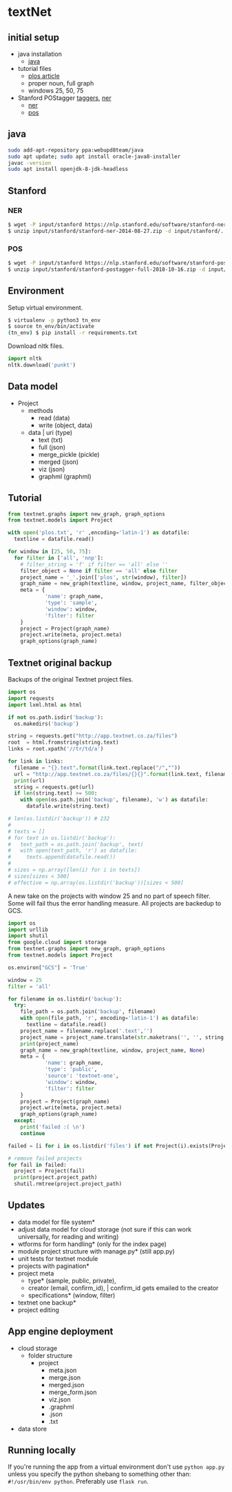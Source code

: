 # textNet

## initial setup

- java installation
  - [java](http://tipsonubuntu.com/2016/07/31/install-oracle-java-8-9-ubuntu-16-04-linux-mint-18/)
- tutorial files
  - [plos article](https://journals.plos.org/plosone/article?id=10.1371/journal.pone.0172002)
  - proper noun, full graph
  - windows 25, 50, 75
- Stanford POStagger [taggers](https://nlp.stanford.edu/software/tagger.html), [ner](https://nlp.stanford.edu/software/CRF-NER.html)
  - [ner](https://nlp.stanford.edu/software/stanford-ner-2014-08-27.zip)
  - [pos](https://nlp.stanford.edu/software/stanford-postagger-full-2018-10-16.zip)

## java

```sh
sudo add-apt-repository ppa:webupd8team/java
sudo apt update; sudo apt install oracle-java8-installer
javac -version
sudo apt install openjdk-8-jdk-headless
```

## Stanford

### NER

```sh
$ wget -P input/stanford https://nlp.stanford.edu/software/stanford-ner-2014-08-27.zip
$ unzip input/stanford/stanford-ner-2014-08-27.zip -d input/stanford/.
```

### POS

```sh
$ wget -P input/stanford https://nlp.stanford.edu/software/stanford-postagger-full-2018-10-16.zip
$ unzip input/stanford/stanford-postagger-full-2018-10-16.zip -d input/stanford/.
```

## Environment

Setup virtual environment.

```sh
$ virtualenv -p python3 tn_env
$ source tn_env/bin/activate
(tn_env) $ pip install -r requirements.txt
```

Download nltk files.

```python
import nltk
nltk.download('punkt')
```

## Data model

- Project
  - methods
    - read (data)
    - write (object, data)
  - data | uri (type)
    - text (txt)
    - full (json)
    - merge_pickle (pickle)
    - merged (json)
    - viz (json)
    - graphml (graphml)

## Tutorial

```python
from textnet.graphs import new_graph, graph_options
from textnet.models import Project

with open('plos.txt', 'r' ,encoding='latin-1') as datafile:
  textline = datafile.read()

for window in [25, 50, 75]:
  for filter in ['all', 'nnp']:
    # filter_string = 'f' if filter == 'all' else ''
    filter_object = None if filter == 'all' else filter
    project_name = '_'.join(['plos', str(window), filter])        
    graph_name = new_graph(textline, window, project_name, filter_object)
    meta = {
            'name': graph_name,
            'type': 'sample',
            'window': window,
            'filter': filter
    }
    project = Project(graph_name)
    project.write(meta, project.meta)
    graph_options(graph_name)
```

## Textnet original backup

Backups of the original Textnet project files.

```python
import os
import requests
import lxml.html as html

if not os.path.isdir('backup'):
  os.makedirs('backup')

string = requests.get("http://app.textnet.co.za/files")
root  = html.fromstring(string.text)
links = root.xpath('//tr/td/a')

for link in links:
  filename = "{}.text".format(link.text.replace("/",""))
  url = "http://app.textnet.co.za/files/{}{}".format(link.text, filename)
  print(url)
  string = requests.get(url)
  if len(string.text) >= 500:
    with open(os.path.join('backup', filename), 'w') as datafile:
      datafile.write(string.text)

# len(os.listdir('backup')) # 232
#
# texts = []
# for text in os.listdir('backup'):
#   text_path = os.path.join('backup', text)
#   with open(text_path, 'r') as datafile:
#     texts.append(datafile.read())
#
# sizes = np.array([len(i) for i in texts])
# sizes[sizes < 500]
# effective = np.array(os.listdir('backup'))[sizes < 500]
```

A new take on the projects with window 25 and no part of speech filter. Some will fail thus the error handling measure. All projects are backedup to GCS.

```python
import os
import urllib
import shutil
from google.cloud import storage
from textnet.graphs import new_graph, graph_options
from textnet.models import Project

os.environ["GCS"] = 'True'

window = 25
filter = 'all'

for filename in os.listdir('backup'):
  try:
    file_path = os.path.join('backup', filename)
    with open(file_path, 'r', encoding='latin-1') as datafile:
      textline = datafile.read()
    project_name = filename.replace('.text','')
    project_name = project_name.translate(str.maketrans('', '', string.punctuation))
    print(project_name)
    graph_name = new_graph(textline, window, project_name, None)
    meta = {
            'name': graph_name,
            'type': 'public',
            'source': 'textnet-one',
            'window': window,
            'filter': filter
    }
    project = Project(graph_name)
    project.write(meta, project.meta)
    graph_options(graph_name)
  except:
    print('failed :( \n')
    continue

failed = [i for i in os.listdir('files') if not Project(i).exists(Project(i).meta.uri)]

# remove failed projects
for fail in failed:
  project = Project(fail)
  print(project.project_path)
  shutil.rmtree(project.project_path)
```

## Updates

- data model for file system*
- adjust data model for cloud storage (not sure if this can work universally, for reading and writing)
- wtforms for form handling* (only for the index page)
- module project structure with manage.py* (still app.py)
- unit tests for textnet module
- projects with pagination*
- project meta
  - type* (sample, public, private),
  - creator (email, confirm_id), | confirm_id gets emailed to the creator
  - specifications* (window, filter)
- textnet one backup*
- project editing

## App engine deployment

- cloud storage
  - folder structure
    - project
      - meta.json
      - merge.json      
      - merged.json
      - merge_form.json
      - viz.json
      - .graphml
      - .json
      - .txt
- data store

## Running locally

If you're running the app from a virtual environment don't use `python app.py` unless you specify the python shebang to something other than: `#!/usr/bin/env python`. Preferably use `flask run`.
